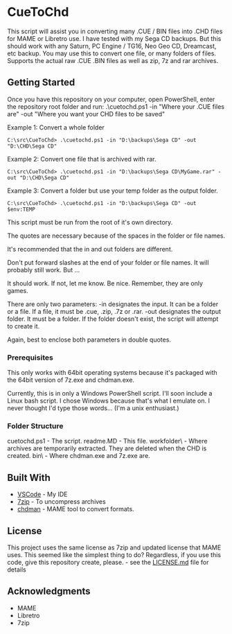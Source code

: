 # CueToChd

This script will assist you in converting many .CUE / BIN files into .CHD files for MAME or Libretro use. I have tested with my Sega CD backups. But this should work with any Saturn, PC Engine / TG16, Neo Geo CD, Dreamcast, etc backup. You may use this to convert one file, or many folders of files. Supports the actual raw .CUE .BIN files as well as zip, 7z and rar archives.

## Getting Started

Once you have this repository on your computer, open PowerShell, enter the repository root folder and run:
.\cuetochd.ps1 -in "Where your .CUE files are" -out "Where you want your CHD files to be saved"

Example 1: Convert a whole folder
```
C:\src\CueToChd> .\cuetochd.ps1 -in "D:\backups\Sega CD" -out "D:\CHD\Sega CD"
```
Example 2: Convert one file that is archived with rar.
```
C:\src\CueToChd> .\cuetochd.ps1 -in "D:\backups\Sega CD\MyGame.rar" -out "D:\CHD\Sega CD"
```

Example 3: Convert a folder but use your temp folder as the output folder.
```
C:\src\CueToChd> .\cuetochd.ps1 -in "D:\backups\Sega CD" -out $env:TEMP
```

This script must be run from the root of it's own directory.

The quotes are necessary because of the spaces in the folder or file names.

It's recommended that the in and out folders are different.

Don't put forward slashes at the end of your folder or file names. It will probably still work. But ...

It should work. If not, let me know. Be nice. Remember, they are only games.

There are only two parameters:
-in designates the input. It can be a folder or a file. If a file, it must be .cue, .zip, .7z or .rar.
-out designates the output folder. It must be a folder. If the folder doesn't exist, the script will attempt to create it. 

Again, best to enclose both parameters in double quotes.

### Prerequisites

This only works with 64bit operating systems because it's packaged with the 64bit version of 7z.exe and chdman.exe.

Currently, this is in only a Windows PowerShell script. I'll soon include a Linux bash script. I chose Windows because that's what I emulate on. I never thought I'd type those words... (I'm a unix enthusiast.)

### Folder Structure

cuetochd.ps1 - The script.
readme.MD - This file.
workfolder\ - Where archives are temporarily extracted. They are deleted when the CHD is created.
bin\ - Where chdman.exe and 7z.exe are.

## Built With

* [VSCode](https://code.visualstudio.com/) - My IDE
* [7zip](https://www.7-zip.org/) - To uncompress archives
* [chdman](https://github.com/mamedev/mame/blob/master/src/tools/chdman.cpp) - MAME tool to convert formats.


## License

This project uses the same license as 7zip and updated license that MAME uses. This seemed like the simplest thing to do? Regardless, if you use this code, give this repository create, please. - see the [LICENSE.md](LICENSE.md) file for details

## Acknowledgments

* MAME
* Libretro
* 7zip
